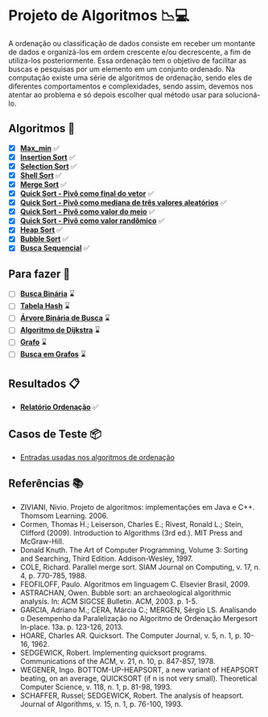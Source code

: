 # Projeto de Algoritmos :chart_with_downwards_trend::computer:

A ordenação ou classificação de dados consiste em receber um montante de dados e organizá-los em ordem crescente e/ou decrescente, a fim de utiliza-los posteriormente. Essa ordenação tem o objetivo de facilitar as buscas e pesquisas por um elemento em um conjunto ordenado. Na computação existe uma série de algoritmos de ordenação, sendo eles de diferentes comportamentos e complexidades, sendo assim, devemos nos atentar ao problema e só depois escolher qual método usar para solucioná-lo.

## Algoritmos :pushpin:

- [x] **[Max_min](./Max_min/max_min.c)** :white_check_mark:
- [x] **[Insertion Sort](./AlgoritmosOrdenação/Insertion_Sort/insertion_sort.c)** :white_check_mark:
- [x] **[Selection Sort](./AlgoritmosOrdenação/Selection_Sort/selection_sort.c)** :white_check_mark:
- [x] **[Shell Sort](./AlgoritmosOrdenação/Shell_Sort/shell_sort.c)** :white_check_mark:
- [x] **[Merge Sort](./AlgoritmosOrdenação/Merge_Sort/merge_sort.c)** :white_check_mark:
- [x] **[Quick Sort - Pivô como final do vetor](./AlgoritmosOrdenação/Quick_Sort/quick_sort_final/quick_final.c)** :white_check_mark:
- [x] **[Quick Sort - Pivô como mediana de três valores aleatórios](./AlgoritmosOrdenação/Quick_Sort/quick_sort_mediana/quick_mediana.c)** :white_check_mark:
- [x] **[Quick Sort - Pivô como valor do meio](./AlgoritmosOrdenação/Quick_Sort/quick_sort_meio/quick_meio.c)** :white_check_mark:
- [x] **[Quick Sort - Pivô como valor randômico](./AlgoritmosOrdenação/Quick_Sort/quick_sort_random/quick_random.c)** :white_check_mark:
- [x] **[Heap Sort](./AlgoritmosOrdenação/Heap_Sort/heap_sort.c)** :white_check_mark:
- [x] **[Bubble Sort](./AlgoritmosOrdenação/Bubble_Sort/bubble_sort.c)** :white_check_mark:
- [x] **[Busca Sequencial](./busca_sequencial.c)** :white_check_mark:
## Para fazer :pencil:
- [ ] **[Busca Binária](https://pt.wikipedia.org/wiki/Pesquisa_bin%C3%A1ria)** :hourglass:
- [ ] **[Tabela Hash](https://pt.wikipedia.org/wiki/Tabela_de_dispers%C3%A3o)** :hourglass:
- [ ] **[Árvore Binária de Busca](https://pt.wikipedia.org/wiki/%C3%81rvore_bin%C3%A1ria_de_busca)** :hourglass:
- [ ] **[Algoritmo de Dijkstra](https://pt.wikipedia.org/wiki/Algoritmo_de_Dijkstra)** :hourglass:
- [ ] **[Grafo](https://pt.wikipedia.org/wiki/Teoria_dos_grafos)** :hourglass:
- [ ] **[Busca em Grafos](http://www.professeurs.polymtl.ca/michel.gagnon/Disciplinas/Bac/Grafos/Busca/busca.html)** :hourglass:

## Resultados :clipboard:

- **[Relatório Ordenação](./RelatórioOrdenação.pdf)** :white_check_mark:

## Casos de Teste :package:

- [Entradas usadas nos algoritmos de ordenação](https://drive.google.com/drive/folders/1mhMAqrBD70402xWa8RT5XtyUza5q-ozY)

## Referências :books:

- ZIVIANI, Nivio. Projeto de algoritmos: implementações em Java e C++. Thomsom Learning. 2006.
- Cormen, Thomas H.; Leiserson, Charles E.; Rivest, Ronald L.; Stein, Clifford (2009). Introduction to Algorithms (3rd ed.). MIT Press and McGraw-Hill.
- Donald Knuth. The Art of Computer Programming, Volume 3: Sorting and Searching, Third Edition. Addison-Wesley, 1997.
- COLE, Richard. Parallel merge sort. SIAM Journal on Computing, v. 17, n. 4, p. 770-785, 1988.
- FEOFILOFF, Paulo. Algoritmos em linguagem C. Elsevier Brasil, 2009.
- ASTRACHAN, Owen. Bubble sort: an archaeological algorithmic analysis. In: ACM SIGCSE Bulletin. ACM, 2003. p. 1-5.
- GARCIA, Adriano M.; CERA, Márcia C.; MERGEN, Sérgio LS. Analisando o Desempenho da Paralelização no Algoritmo de Ordenação Mergesort In-place. 13a. p. 123-126, 2013.
- HOARE, Charles AR. Quicksort. The Computer Journal, v. 5, n. 1, p. 10-16, 1962.
- SEDGEWICK, Robert. Implementing quicksort programs. Communications of the ACM, v. 21, n. 10, p. 847-857, 1978.
- WEGENER, Ingo. BOTTOM-UP-HEAPSORT, a new variant of HEAPSORT beating, on an average, QUICKSORT (if n is not very small). Theoretical Computer Science, v. 118, n. 1, p. 81-98, 1993.
- SCHAFFER, Russel; SEDGEWICK, Robert. The analysis of heapsort. Journal of Algorithms, v. 15, n. 1, p. 76-100, 1993.
